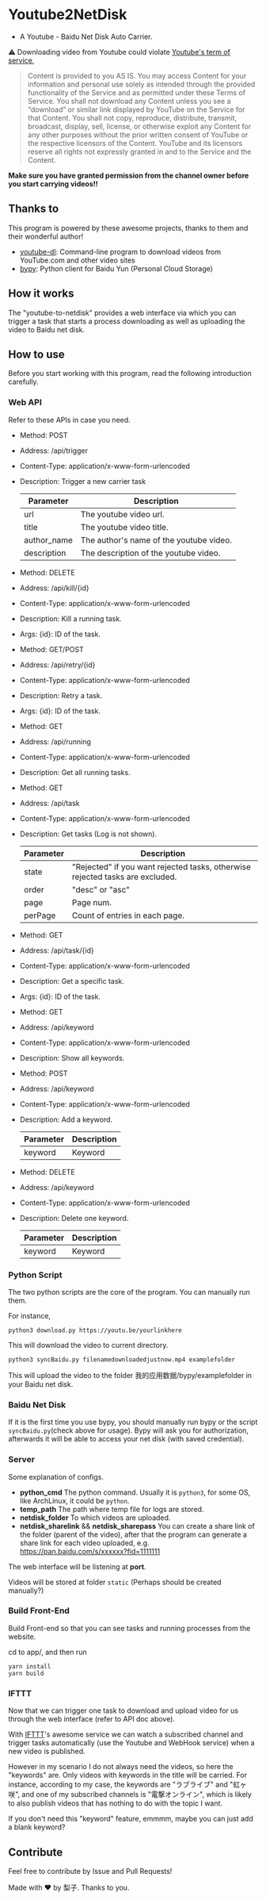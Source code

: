 # Youtube2NetDisk

+ A Youtube - Baidu Net Disk Auto Carrier.

⚠️ Downloading video from Youtube could violate [Youtube's term of service](https://www.youtube.com/t/terms),

> Content is provided to you AS IS. You may access Content for your information and personal use solely as intended through the provided functionality of the Service and as permitted under these Terms of Service. You shall not download any Content unless you see a “download” or similar link displayed by YouTube on the Service for that Content. You shall not copy, reproduce, distribute, transmit, broadcast, display, sell, license, or otherwise exploit any Content for any other purposes without the prior written consent of YouTube or the respective licensors of the Content. YouTube and its licensors reserve all rights not expressly granted in and to the Service and the Content.

**Make sure you have granted permission from the channel owner before you start carrying videos!!**

## Thanks to

This program is powered by these awesome projects, thanks to them and their wonderful author!

+ [youtube-dl](https://github.com/rg3/youtube-dl): Command-line program to download videos from YouTube.com and other video sites
+ [bypy](https://github.com/houtianze/bypy): Python client for Baidu Yun (Personal Cloud Storage)

## How it works

The "youtube-to-netdisk" provides a web interface via which you can trigger a task that starts a process downloading as well as uploading the video to Baidu net disk.

## How to use

Before you start working with this program, read the following introduction carefully.

### Web API

Refer to these APIs in case you need.

+ Method: POST
+ Address: /api/trigger
+ Content-Type: application/x-www-form-urlencoded
+ Description: Trigger a new carrier task

    | Parameter | Description |
    | --- | --- |
    | url | The youtube video url. |
    | title | The youtube video title. |
    | author_name | The author's name of the youtube video. |
    | description | The description of the youtube video. |

+ Method: DELETE
+ Address: /api/kill/{id}
+ Content-Type: application/x-www-form-urlencoded
+ Description: Kill a running task.
+ Args: {id}: ID of the task.

+ Method: GET/POST
+ Address: /api/retry/{id}
+ Content-Type: application/x-www-form-urlencoded
+ Description: Retry a task.
+ Args: {id}: ID of the task.

+ Method: GET
+ Address: /api/running
+ Content-Type: application/x-www-form-urlencoded
+ Description: Get all running tasks.

+ Method: GET
+ Address: /api/task
+ Content-Type: application/x-www-form-urlencoded
+ Description: Get tasks (Log is not shown).

    | Parameter | Description |
    | --- | --- |
    | state | "Rejected" if you want rejected tasks, otherwise rejected tasks are excluded. |
    | order | "desc" or "asc" |
    | page | Page num. |
    | perPage | Count of entries in each page. |

+ Method: GET
+ Address: /api/task/{id}
+ Content-Type: application/x-www-form-urlencoded
+ Description: Get a specific task.
+ Args: {id}: ID of the task.

+ Method: GET
+ Address: /api/keyword
+ Content-Type: application/x-www-form-urlencoded
+ Description: Show all keywords.

+ Method: POST
+ Address: /api/keyword
+ Content-Type: application/x-www-form-urlencoded
+ Description: Add a keyword.

    | Parameter | Description |
    | --- | --- |
    | keyword | Keyword |

+ Method: DELETE
+ Address: /api/keyword
+ Content-Type: application/x-www-form-urlencoded
+ Description: Delete one keyword.

    | Parameter | Description |
    | --- | --- |
    | keyword | Keyword |

### Python Script

The two python scripts are the core of the program. You can manually run them.

For instance,

```
python3 download.py https://youtu.be/yourlinkhere
```

This will download the video to current directory.

```
python3 syncBaidu.py filenamedownloadedjustnow.mp4 examplefolder
```

This will upload the video to the folder 我的应用数据/bypy/examplefolder in your Baidu net disk.

### Baidu Net Disk

If it is the first time you use bypy, you should manually run bypy or the script `syncBaidu.py`(check above for usage).
Bypy will ask you for authorization, afterwards it will be able to access your net disk (with saved credential).

### Server

Some explanation of configs.

+ **python_cmd** The python command. Usually it is `python3`, for some OS, like ArchLinux, it could be `python`.
+ **temp_path** The path where temp file for logs are stored.
+ **netdisk_folder** To which videos are uploaded.
+ **netdisk_sharelink** && **netdisk_sharepass** You can create a share link of the folder (parent of the video), after that the program can generate a share link for each video uploaded, e.g. https://pan.baidu.com/s/xxxxxx?fid=1111111

The web interface will be listening at **port**.

Videos will be stored at folder `static` (Perhaps should be created manually?)

### Build Front-End

Build Front-end so that you can see tasks and running processes from the website.

cd to app/, and then run

```
yarn install
yarn build
```

### IFTTT

Now that we can trigger one task to download and upload video for us through the web interface (refer to API doc above).

With [IFTTT](https://ifttt.com)'s awesome service we can watch a subscribed channel and trigger tasks automatically (use the Youtube and WebHook service) when a new video is published.

However in my scenario I do not always need the videos, so here the "keywords" are. Only videos with keywords in the title will be carried.
For instance, according to my case, the keywords are "ラブライブ" and "虹ヶ咲", and one of my subscribed channels is "電撃オンライン", which is likely to also publish videos that has nothing to do with the topic I want.

If you don't need this "keyword" feature, emmmm, maybe you can just add a blank keyword?

## Contribute

Feel free to contribute by Issue and Pull Requests!

Made with ♥️ by 梨子. Thanks to you.
